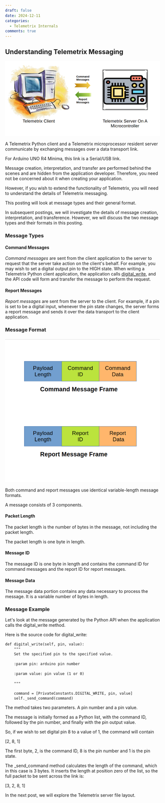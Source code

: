 ```yaml
---
draft: false
date: 2024-12-11
categories:
  - Telemetrix Internals
comments: true
---
```







## Understanding Telemetrix Messaging

![](../assets/images/tmx.png)

A Telemetrix Python client and a Telemetrix microprocessor 
resident server communicate by exchanging messages over a data transport link. 

For Arduino UNO R4 Minima, this link is a Serial/USB link.

Message creation, interpretation, and transfer are performed behind 
the scenes and are hidden from the application developer. Therefore, you need not be concerned 
about it when creating your application.

However, if you wish to extend the functionality of Telemetrix, you will 
need to understand 
the details of Telemetrix messaging.

This posting will look at message types and their general format.

<!-- more -->


In subsequent postings, we will investigate the details of 
message creation, interpretation, and transference.
However, we will discuss the two message types and their formats in this posting.



### Message Types

#### Command Messages

_Command messages_ are sent from the client application to the server to 
request that the server take action on the client's behalf. For example, 
you may wish to set a digital output pin to the HIGH state.
When writing a Telemetrix Python client application, the application 
calls
[digital_write](https://mryslab.github.io/telemetrix-uno-r4/telemetrix_minima_reference/#telemetrix_uno_r4_minima.TelemetrixUnoR4Minima.digital_write),
and the API code will form and transfer the message to perform the request.

#### Report Messages
_Report messages_ are sent from the server to the client. 
For example, if a pin is set to be a digital input, whenever the 
pin state changes, the server forms a report message and sends it 
over the data transport to the client application.


### Message Format


![](../assets/images/msg_frames.png)


Both command and report messages use identical variable-length message formats. 

A message consists of 3 components.

#### Packet Length

The packet length is the number of bytes in the message, not including the
packet length.

The packet length is one byte in length.

#### Message ID 

The message ID is one byte in length and contains the command ID 
for command messages and the 
report ID for report messages.

#### Message Data
The message data portion contains any data necessary to 
process the message.  It is a variable number of bytes in length.

### Message Example

Let's look at the message generated by the Python API when the application
calls the digital_write method.

Here is the source code for digital_write:

```aiignore
def digital_write(self, pin, value):
    """
    Set the specified pin to the specified value.

    :param pin: arduino pin number

    :param value: pin value (1 or 0)

    """

    command = [PrivateConstants.DIGITAL_WRITE, pin, value]
    self._send_command(command)
```

The method takes two parameters. A pin number and a pin value.

The message is initially formed as a Python list,
with the command ID, followed by the pin number, and finally 
with the pin output value.

So, if we wish to set digital pin 8 to a value of 1, the command will contain

[2, 8, 1]

The first byte, 2, is the command ID, 8 is the pin number and 1 is the pin state.

The _send_command method calculates the length of the command, which in this case 
is 3 bytes. It inserts the length at position zero of the list, so the full packet
to be sent across the link is:

[3, 2, 8, 1]

In the next post, we will explore the Telemetrix server file layout.





